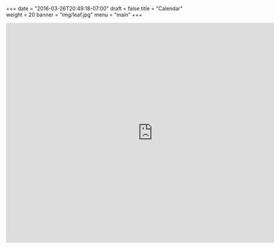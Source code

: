 +++
date = "2016-03-26T20:49:18-07:00"
draft = false
title = "Calendar"
weight = 20
banner = "img/leaf.jpg"
menu = "main"
+++

<iframe src="https://calendar.google.com/calendar/embed?showTitle=0&amp;showPrint=0&amp;showTabs=0&amp;showCalendars=0&amp;showTz=0&amp;height=600&amp;wkst=1&amp;bgcolor=%23FFFFFF&amp;src=5rsmr2tlbsnis3q1ebjbfof4oc%40group.calendar.google.com&amp;color=%2328754E&amp;ctz=America%2FLos_Angeles" style="border-width:0" width="800" height="600" frameborder="0" scrolling="no"></iframe>

